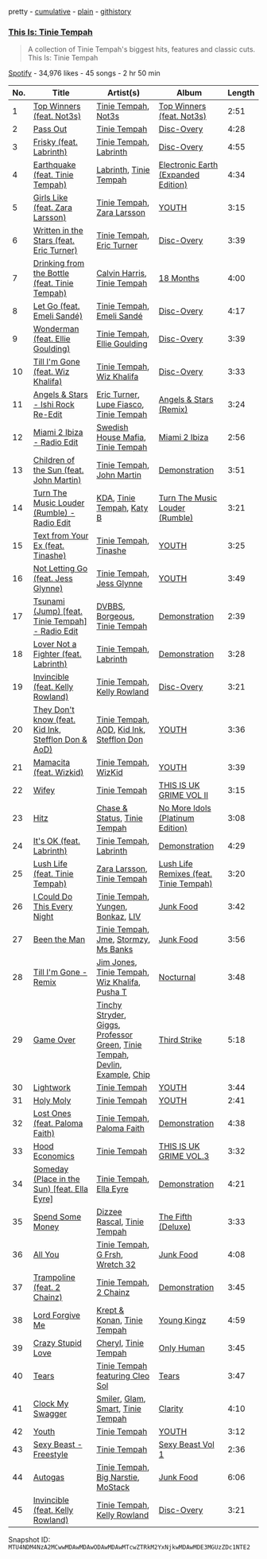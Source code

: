 pretty - [cumulative](/playlists/cumulative/37i9dQZF1DX2YQ2Ju3gagO.md) - [plain](/playlists/plain/37i9dQZF1DX2YQ2Ju3gagO) - [githistory](https://github.githistory.xyz/mackorone/spotify-playlist-archive/blob/main/playlists/plain/37i9dQZF1DX2YQ2Ju3gagO)

### [This Is: Tinie Tempah](https://open.spotify.com/playlist/37i9dQZF1DX2YQ2Ju3gagO)

> A collection of Tinie Tempah's biggest hits, features and classic cuts\. This Is: Tinie Tempah

[Spotify](https://open.spotify.com/user/spotify) - 34,976 likes - 45 songs - 2 hr 50 min

| No. | Title | Artist(s) | Album | Length |
|---|---|---|---|---|
| 1 | [Top Winners \(feat\. Not3s\)](https://open.spotify.com/track/0V2D1l5uEi5p4z6ug7ENSo) | [Tinie Tempah](https://open.spotify.com/artist/0Tob4H0FLtEONHU1MjpUEp), [Not3s](https://open.spotify.com/artist/40NRiKuuhj1pgGYppptlBO) | [Top Winners \(feat\. Not3s\)](https://open.spotify.com/album/0yCPGgV9yc1XBfXAKIljlg) | 2:51 |
| 2 | [Pass Out](https://open.spotify.com/track/4Q4K8fikwOmZYmz82Wco4w) | [Tinie Tempah](https://open.spotify.com/artist/0Tob4H0FLtEONHU1MjpUEp) | [Disc\-Overy](https://open.spotify.com/album/1ggrUrAPlcvhYrybrhoJ1X) | 4:28 |
| 3 | [Frisky \(feat\. Labrinth\)](https://open.spotify.com/track/1vEJMOUd7nRyItMAMDQ5ED) | [Tinie Tempah](https://open.spotify.com/artist/0Tob4H0FLtEONHU1MjpUEp), [Labrinth](https://open.spotify.com/artist/2feDdbD5araYcm6JhFHHw7) | [Disc\-Overy](https://open.spotify.com/album/6nuITL8EMJO1zncOwOeHRr) | 4:55 |
| 4 | [Earthquake \(feat\. Tinie Tempah\)](https://open.spotify.com/track/3SxiAdI8dP9AaaEz1Z24mn) | [Labrinth](https://open.spotify.com/artist/2feDdbD5araYcm6JhFHHw7), [Tinie Tempah](https://open.spotify.com/artist/0Tob4H0FLtEONHU1MjpUEp) | [Electronic Earth \(Expanded Edition\)](https://open.spotify.com/album/6PBBbXmYV7dKnaik0fjkOI) | 4:34 |
| 5 | [Girls Like \(feat\. Zara Larsson\)](https://open.spotify.com/track/5BOZ4skcMubA0R6RD4zf64) | [Tinie Tempah](https://open.spotify.com/artist/0Tob4H0FLtEONHU1MjpUEp), [Zara Larsson](https://open.spotify.com/artist/1Xylc3o4UrD53lo9CvFvVg) | [YOUTH](https://open.spotify.com/album/0ctfduE1sLhqIjbcFokWvv) | 3:15 |
| 6 | [Written in the Stars \(feat\. Eric Turner\)](https://open.spotify.com/track/61HQWI1Woxup7CnGwVUsdI) | [Tinie Tempah](https://open.spotify.com/artist/0Tob4H0FLtEONHU1MjpUEp), [Eric Turner](https://open.spotify.com/artist/79DOwuMzV2h4es3em0t002) | [Disc\-Overy](https://open.spotify.com/album/1ggrUrAPlcvhYrybrhoJ1X) | 3:39 |
| 7 | [Drinking from the Bottle \(feat\. Tinie Tempah\)](https://open.spotify.com/track/1oHxIPqJyvAYHy0PVrDU98) | [Calvin Harris](https://open.spotify.com/artist/7CajNmpbOovFoOoasH2HaY), [Tinie Tempah](https://open.spotify.com/artist/0Tob4H0FLtEONHU1MjpUEp) | [18 Months](https://open.spotify.com/album/7w19PFbxAjwZ7UVNp9z0uT) | 4:00 |
| 8 | [Let Go \(feat\. Emeli Sandé\)](https://open.spotify.com/track/1aXCXN9iBohPAXH13hzauJ) | [Tinie Tempah](https://open.spotify.com/artist/0Tob4H0FLtEONHU1MjpUEp), [Emeli Sandé](https://open.spotify.com/artist/7sfgqEdoeBTjd8lQsPT3Cy) | [Disc\-Overy](https://open.spotify.com/album/0B0XOuBWbgLAOkmOFXDe9M) | 4:17 |
| 9 | [Wonderman \(feat\. Ellie Goulding\)](https://open.spotify.com/track/6ctwAh5yRyxCvMmyVR5BOa) | [Tinie Tempah](https://open.spotify.com/artist/0Tob4H0FLtEONHU1MjpUEp), [Ellie Goulding](https://open.spotify.com/artist/0X2BH1fck6amBIoJhDVmmJ) | [Disc\-Overy](https://open.spotify.com/album/6nuITL8EMJO1zncOwOeHRr) | 3:39 |
| 10 | [Till I'm Gone \(feat\. Wiz Khalifa\)](https://open.spotify.com/track/4IU4LkwVDUxRIokzHqiyhQ) | [Tinie Tempah](https://open.spotify.com/artist/0Tob4H0FLtEONHU1MjpUEp), [Wiz Khalifa](https://open.spotify.com/artist/137W8MRPWKqSmrBGDBFSop) | [Disc\-Overy](https://open.spotify.com/album/1ggrUrAPlcvhYrybrhoJ1X) | 3:33 |
| 11 | [Angels & Stars \- Ishi Rock Re\-Edit](https://open.spotify.com/track/4oe86opYEkOklKITVFiNyp) | [Eric Turner](https://open.spotify.com/artist/79DOwuMzV2h4es3em0t002), [Lupe Fiasco](https://open.spotify.com/artist/01QTIT5P1pFP3QnnFSdsJf), [Tinie Tempah](https://open.spotify.com/artist/0Tob4H0FLtEONHU1MjpUEp) | [Angels & Stars \(Remix\)](https://open.spotify.com/album/0FouiOfrl3vUlBWmFlz0uK) | 3:24 |
| 12 | [Miami 2 Ibiza \- Radio Edit](https://open.spotify.com/track/2H7jfVsrxzDSn4e1lADVlZ) | [Swedish House Mafia](https://open.spotify.com/artist/1h6Cn3P4NGzXbaXidqURXs), [Tinie Tempah](https://open.spotify.com/artist/0Tob4H0FLtEONHU1MjpUEp) | [Miami 2 Ibiza](https://open.spotify.com/album/76bVYnArmuHDFGVijfzUef) | 2:56 |
| 13 | [Children of the Sun \(feat\. John Martin\)](https://open.spotify.com/track/3G3IuaMNMkfcjp2eu5U0tm) | [Tinie Tempah](https://open.spotify.com/artist/0Tob4H0FLtEONHU1MjpUEp), [John Martin](https://open.spotify.com/artist/2auikkNYqigWStoHWK1Grq) | [Demonstration](https://open.spotify.com/album/46V4ARN9jk4vpZ7nMFcig6) | 3:51 |
| 14 | [Turn The Music Louder \(Rumble\) \- Radio Edit](https://open.spotify.com/track/0snUP8dDrVnETFofbVaKFT) | [KDA](https://open.spotify.com/artist/3EK3opK9Hp93HJjBPupzfg), [Tinie Tempah](https://open.spotify.com/artist/0Tob4H0FLtEONHU1MjpUEp), [Katy B](https://open.spotify.com/artist/5EUdiv20t58GCS09VMKk7M) | [Turn The Music Louder \(Rumble\)](https://open.spotify.com/album/6btaHiNzRmw5toWhW3qQDo) | 3:21 |
| 15 | [Text from Your Ex \(feat\. Tinashe\)](https://open.spotify.com/track/4CRk8QpQ2KNS7N5S2xjEjQ) | [Tinie Tempah](https://open.spotify.com/artist/0Tob4H0FLtEONHU1MjpUEp), [Tinashe](https://open.spotify.com/artist/0NIIxcxNHmOoyBx03SfTCD) | [YOUTH](https://open.spotify.com/album/0ctfduE1sLhqIjbcFokWvv) | 3:25 |
| 16 | [Not Letting Go \(feat\. Jess Glynne\)](https://open.spotify.com/track/1qjmHGsCBjP2P0JtLYPhgS) | [Tinie Tempah](https://open.spotify.com/artist/0Tob4H0FLtEONHU1MjpUEp), [Jess Glynne](https://open.spotify.com/artist/4ScCswdRlyA23odg9thgIO) | [YOUTH](https://open.spotify.com/album/0ctfduE1sLhqIjbcFokWvv) | 3:49 |
| 17 | [Tsunami \(Jump\) \[feat\. Tinie Tempah\] \- Radio Edit](https://open.spotify.com/track/2NFrkgZzweWIiC9tUrjDnx) | [DVBBS](https://open.spotify.com/artist/5X4LWwbUFNzPkEas04uU82), [Borgeous](https://open.spotify.com/artist/4uiMn2g0pgTrhN096QJhbp), [Tinie Tempah](https://open.spotify.com/artist/0Tob4H0FLtEONHU1MjpUEp) | [Demonstration](https://open.spotify.com/album/46V4ARN9jk4vpZ7nMFcig6) | 2:39 |
| 18 | [Lover Not a Fighter \(feat\. Labrinth\)](https://open.spotify.com/track/686W4fUswh234ASRBVcXxT) | [Tinie Tempah](https://open.spotify.com/artist/0Tob4H0FLtEONHU1MjpUEp), [Labrinth](https://open.spotify.com/artist/2feDdbD5araYcm6JhFHHw7) | [Demonstration](https://open.spotify.com/album/46V4ARN9jk4vpZ7nMFcig6) | 3:28 |
| 19 | [Invincible \(feat\. Kelly Rowland\)](https://open.spotify.com/track/2ygUDYkXiKtFZ8pB6EdVUO) | [Tinie Tempah](https://open.spotify.com/artist/0Tob4H0FLtEONHU1MjpUEp), [Kelly Rowland](https://open.spotify.com/artist/3AuMNF8rQAKOzjYppFNAoB) | [Disc\-Overy](https://open.spotify.com/album/6nuITL8EMJO1zncOwOeHRr) | 3:21 |
| 20 | [They Don't know \(feat\. Kid Ink, Stefflon Don & AoD\)](https://open.spotify.com/track/1M6YgwxLPLg1cAdmQlScZI) | [Tinie Tempah](https://open.spotify.com/artist/0Tob4H0FLtEONHU1MjpUEp), [AOD](https://open.spotify.com/artist/38y4HHCaybJkjVV5ZJKunL), [Kid Ink](https://open.spotify.com/artist/6KZDXtSj0SzGOV705nNeh3), [Stefflon Don](https://open.spotify.com/artist/2ExGrw6XpbtUAJHTLtUXUD) | [YOUTH](https://open.spotify.com/album/0ctfduE1sLhqIjbcFokWvv) | 3:36 |
| 21 | [Mamacita \(feat\. Wizkid\)](https://open.spotify.com/track/4iWaMqLGAHUb4z9fjbt3j6) | [Tinie Tempah](https://open.spotify.com/artist/0Tob4H0FLtEONHU1MjpUEp), [WizKid](https://open.spotify.com/artist/3tVQdUvClmAT7URs9V3rsp) | [YOUTH](https://open.spotify.com/album/0ctfduE1sLhqIjbcFokWvv) | 3:39 |
| 22 | [Wifey](https://open.spotify.com/track/5F8ibRitFzoQmlEE9H1gL7) | [Tinie Tempah](https://open.spotify.com/artist/0Tob4H0FLtEONHU1MjpUEp) | [THIS IS UK GRIME VOL II](https://open.spotify.com/album/0n7aX8X6Q1sSdXKFEXCbje) | 3:15 |
| 23 | [Hitz](https://open.spotify.com/track/5gs7B02pn2jBl2zYIv5MNc) | [Chase & Status](https://open.spotify.com/artist/3jNkaOXasoc7RsxdchvEVq), [Tinie Tempah](https://open.spotify.com/artist/0Tob4H0FLtEONHU1MjpUEp) | [No More Idols \(Platinum Edition\)](https://open.spotify.com/album/7aot737RLXCnUBTEm2cG1b) | 3:08 |
| 24 | [It's OK \(feat\. Labrinth\)](https://open.spotify.com/track/6U68aZIAwQ0i4DGaoVR3cY) | [Tinie Tempah](https://open.spotify.com/artist/0Tob4H0FLtEONHU1MjpUEp), [Labrinth](https://open.spotify.com/artist/2feDdbD5araYcm6JhFHHw7) | [Demonstration](https://open.spotify.com/album/46V4ARN9jk4vpZ7nMFcig6) | 4:29 |
| 25 | [Lush Life \(feat\. Tinie Tempah\)](https://open.spotify.com/track/0QM5owqtiWikQV6VWL2hgS) | [Zara Larsson](https://open.spotify.com/artist/1Xylc3o4UrD53lo9CvFvVg), [Tinie Tempah](https://open.spotify.com/artist/0Tob4H0FLtEONHU1MjpUEp) | [Lush Life Remixes \(feat\. Tinie Tempah\)](https://open.spotify.com/album/4ZFz2vLiwYQbe0zURJ4WrB) | 3:20 |
| 26 | [I Could Do This Every Night](https://open.spotify.com/track/2VkdEH8bQ3CgLvlxipJuBU) | [Tinie Tempah](https://open.spotify.com/artist/0Tob4H0FLtEONHU1MjpUEp), [Yungen](https://open.spotify.com/artist/3ijd7T9kkzgvfx1az6Z3wj), [Bonkaz](https://open.spotify.com/artist/7JxnnwPLTjVyHHruCMpcJQ), [LIV](https://open.spotify.com/artist/3ADoywBF2EmSGKsCC2yqZ1) | [Junk Food](https://open.spotify.com/album/1vPy7x9tSLmmBxvG1E1wsu) | 3:42 |
| 27 | [Been the Man](https://open.spotify.com/track/36I3sETuZvd4dhQzBVIcnw) | [Tinie Tempah](https://open.spotify.com/artist/0Tob4H0FLtEONHU1MjpUEp), [Jme](https://open.spotify.com/artist/4IZLJdhHCqAvT4pjn8TLH5), [Stormzy](https://open.spotify.com/artist/2SrSdSvpminqmStGELCSNd), [Ms Banks](https://open.spotify.com/artist/4imxqng3RrOBmykL2DhIJC) | [Junk Food](https://open.spotify.com/album/1vPy7x9tSLmmBxvG1E1wsu) | 3:56 |
| 28 | [Till I'm Gone \- Remix](https://open.spotify.com/track/0zsQ0C5Vuz5dM1rqXnEqYE) | [Jim Jones](https://open.spotify.com/artist/6AMa1VFQ7qCi61tCRtVWXe), [Tinie Tempah](https://open.spotify.com/artist/0Tob4H0FLtEONHU1MjpUEp), [Wiz Khalifa](https://open.spotify.com/artist/137W8MRPWKqSmrBGDBFSop), [Pusha T](https://open.spotify.com/artist/0ONHkAv9pCAFxb0zJwDNTy) | [Nocturnal](https://open.spotify.com/album/5RNouKhH9hFuLMrdHwprLJ) | 3:48 |
| 29 | [Game Over](https://open.spotify.com/track/0WMmIo6w85qCwqCUNE77qn) | [Tinchy Stryder](https://open.spotify.com/artist/7h2Y48bG543JDzEed383cx), [Giggs](https://open.spotify.com/artist/3S0tlB4fE7ChxI2pWz8Xip), [Professor Green](https://open.spotify.com/artist/0oJM3iJjMdzgsd4z5VHQvw), [Tinie Tempah](https://open.spotify.com/artist/0Tob4H0FLtEONHU1MjpUEp), [Devlin](https://open.spotify.com/artist/7Ks3elJhSP20mD04lgiA68), [Example](https://open.spotify.com/artist/6Vh6UDWfu9PUSXSzAaB3CW), [Chip](https://open.spotify.com/artist/0tJCNteqwm7LmRZ6KWr8GT) | [Third Strike](https://open.spotify.com/album/2FpLsBqaonzdN5GrpQIZmJ) | 5:18 |
| 30 | [Lightwork](https://open.spotify.com/track/6yViG0VPb3CCDIOwzAAzhq) | [Tinie Tempah](https://open.spotify.com/artist/0Tob4H0FLtEONHU1MjpUEp) | [YOUTH](https://open.spotify.com/album/0ctfduE1sLhqIjbcFokWvv) | 3:44 |
| 31 | [Holy Moly](https://open.spotify.com/track/0ctdTtMWk71AkiujloWJ18) | [Tinie Tempah](https://open.spotify.com/artist/0Tob4H0FLtEONHU1MjpUEp) | [YOUTH](https://open.spotify.com/album/0ctfduE1sLhqIjbcFokWvv) | 2:41 |
| 32 | [Lost Ones \(feat\. Paloma Faith\)](https://open.spotify.com/track/6T401t5NRAov600mtrN4O3) | [Tinie Tempah](https://open.spotify.com/artist/0Tob4H0FLtEONHU1MjpUEp), [Paloma Faith](https://open.spotify.com/artist/4fwuXg6XQHfdlOdmw36OHa) | [Demonstration](https://open.spotify.com/album/46V4ARN9jk4vpZ7nMFcig6) | 4:38 |
| 33 | [Hood Economics](https://open.spotify.com/track/28ip0bFyhMDr4P0rDF2MEb) | [Tinie Tempah](https://open.spotify.com/artist/0Tob4H0FLtEONHU1MjpUEp) | [THIS IS UK GRIME VOL.3](https://open.spotify.com/album/5hxoMhUvvIL0fpJU7j0wfd) | 3:32 |
| 34 | [Someday \(Place in the Sun\) \[feat\. Ella Eyre\]](https://open.spotify.com/track/2KILKwkD7c7yzZK1dC8pHa) | [Tinie Tempah](https://open.spotify.com/artist/0Tob4H0FLtEONHU1MjpUEp), [Ella Eyre](https://open.spotify.com/artist/66TrUkUZ3RM29dqeDQRgyA) | [Demonstration](https://open.spotify.com/album/46V4ARN9jk4vpZ7nMFcig6) | 4:21 |
| 35 | [Spend Some Money](https://open.spotify.com/track/0iA3rRrgO4Y10mYHL7Ahx6) | [Dizzee Rascal](https://open.spotify.com/artist/0gusqTJKxtU1UTmNRMHZcv), [Tinie Tempah](https://open.spotify.com/artist/0Tob4H0FLtEONHU1MjpUEp) | [The Fifth \(Deluxe\)](https://open.spotify.com/album/6KqHJIWWucM8tX90ZvwgTc) | 3:33 |
| 36 | [All You](https://open.spotify.com/track/4kg7L6WJGmQLsuUhCBUxn5) | [Tinie Tempah](https://open.spotify.com/artist/0Tob4H0FLtEONHU1MjpUEp), [G Frsh](https://open.spotify.com/artist/53Tazttwm8EIO8a8tI38QK), [Wretch 32](https://open.spotify.com/artist/0T2sGLJKge2eaFmZJxX7sq) | [Junk Food](https://open.spotify.com/album/1vPy7x9tSLmmBxvG1E1wsu) | 4:08 |
| 37 | [Trampoline \(feat\. 2 Chainz\)](https://open.spotify.com/track/78vT5RBmx5EvdCi4Dd9kAu) | [Tinie Tempah](https://open.spotify.com/artist/0Tob4H0FLtEONHU1MjpUEp), [2 Chainz](https://open.spotify.com/artist/17lzZA2AlOHwCwFALHttmp) | [Demonstration](https://open.spotify.com/album/46V4ARN9jk4vpZ7nMFcig6) | 3:45 |
| 38 | [Lord Forgive Me](https://open.spotify.com/track/1ZZTafL5bx3HOkHtR5zqmg) | [Krept & Konan](https://open.spotify.com/artist/31lnFZEM6ysvjOx59VyxRE), [Tinie Tempah](https://open.spotify.com/artist/0Tob4H0FLtEONHU1MjpUEp) | [Young Kingz](https://open.spotify.com/album/4qYsGncvLH6XZitiR5eOob) | 4:59 |
| 39 | [Crazy Stupid Love](https://open.spotify.com/track/5p5jXve0CXP3Za6xY2fylF) | [Cheryl](https://open.spotify.com/artist/3NyNPJaemMYsL14DK2tO01), [Tinie Tempah](https://open.spotify.com/artist/0Tob4H0FLtEONHU1MjpUEp) | [Only Human](https://open.spotify.com/album/56iR72s0hZmMwKNC884wAy) | 3:45 |
| 40 | [Tears](https://open.spotify.com/track/77PTuHju4fRZ73fM5hwL9b) | [Tinie Tempah featuring Cleo Sol](https://open.spotify.com/artist/7HaZUhomwIuLofQe7PFL0t) | [Tears](https://open.spotify.com/album/2jcP6xdKT1CfrG015aVkUZ) | 3:47 |
| 41 | [Clock My Swagger](https://open.spotify.com/track/5blu1SUDaudcvwitXys1SG) | [Smiler](https://open.spotify.com/artist/1gF0X3VrzkPWaswRijXDdN), [Glam](https://open.spotify.com/artist/3bVfKeHdFBS6SBZaGZ7lz5), [Smart](https://open.spotify.com/artist/1Lx32rv2ryJwfEvUmaparl), [Tinie Tempah](https://open.spotify.com/artist/0Tob4H0FLtEONHU1MjpUEp) | [Clarity](https://open.spotify.com/album/4qRjLcZAi3ZHSPU1RceYNH) | 4:10 |
| 42 | [Youth](https://open.spotify.com/track/2p4mxaU9UcAK5IGOTQljdq) | [Tinie Tempah](https://open.spotify.com/artist/0Tob4H0FLtEONHU1MjpUEp) | [YOUTH](https://open.spotify.com/album/0ctfduE1sLhqIjbcFokWvv) | 3:12 |
| 43 | [Sexy Beast \- Freestyle](https://open.spotify.com/track/0DhtNss8Pijs3Q1TJkZQjA) | [Tinie Tempah](https://open.spotify.com/artist/0Tob4H0FLtEONHU1MjpUEp) | [Sexy Beast Vol 1](https://open.spotify.com/album/7CKLMo7DKVCmpIAbLTwfKY) | 2:36 |
| 44 | [Autogas](https://open.spotify.com/track/4ClxfkczmQG0i6QB44jNlC) | [Tinie Tempah](https://open.spotify.com/artist/0Tob4H0FLtEONHU1MjpUEp), [Big Narstie](https://open.spotify.com/artist/4ITNzglfuGtfHgDu29GIMW), [MoStack](https://open.spotify.com/artist/14H15rElxdGClICOZXEYHP) | [Junk Food](https://open.spotify.com/album/1vPy7x9tSLmmBxvG1E1wsu) | 6:06 |
| 45 | [Invincible \(feat\. Kelly Rowland\)](https://open.spotify.com/track/3xFOC68tOv0zbWd5pvW3dB) | [Tinie Tempah](https://open.spotify.com/artist/0Tob4H0FLtEONHU1MjpUEp), [Kelly Rowland](https://open.spotify.com/artist/3AuMNF8rQAKOzjYppFNAoB) | [Disc\-Overy](https://open.spotify.com/album/0B0XOuBWbgLAOkmOFXDe9M) | 3:21 |

Snapshot ID: `MTU4NDM4NzA2MCwwMDAwMDAwODAwMDAwMTcwZTRkM2YxNjkwMDAwMDE3MGUzZDc1NTE2`
